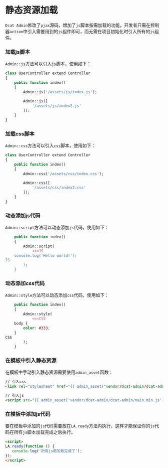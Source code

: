 # 静态资源加载

`Dcat Admin`修改了`pjax`源码，增加了`js`脚本按需加载的功能，开发者只需在控制器`action`中引入需要用到的`js`组件即可，而无需在项目初始化时引入所有的`js`组件。

### 加载js脚本

`Admin::js`方法可以引入`js`脚本，使用如下：
```php
class UserController extend Controller
{
    public function index()
    {
        Admin::js('/assets/js/index.js');
        
        Admin::js([
            '/assets/js/index2.js'
        ]);
    }
}
```

### 加载css脚本

`Admin::css`方法可以引入`css`脚本，使用如下：
```php
class UserController extend Controller
{
    public function index()
    {
        Admin::css('/assets/css/index.css');
        
        Admin::css([
            '/assets/css/index2.css'
        ]);
    }
}
```

### 动态添加js代码

`Admin::script`方法可以动态添加`js`代码，使用如下：
```php
    public function index()
    {
        Admin::script(
            <<<JS
    console.log('Hello world!');
JS            
        );
    }
```

### 动态添加css代码

`Admin::style`方法可以动态添加`css`代码，使用如下：
```php
    public function index()
    {
        Admin::style(
            <<<CSS
    body {
        color: #333;
    }
CSS            
        );
    }
```

### 在模板中引入静态资源
在模板中手动引入静态资源需要使用`admin_asset`函数：

```html
// 引入css
<link rel="stylesheet" href="{{ admin_asset("vendor/dcat-admin/dcat-admin/main.min.css") }}">

// 引入js
<script src="{{ admin_asset('vendor/dcat-admin/dcat-admin/main.min.js')}}"></script>
```

### 在模板中添加js代码

要在模板中添加的`js`代码需要放在`LA.ready`方法内执行，这样才能保证你的`js`代码在所有`js`脚本加载完成之后执行。

```html
<script>
LA.ready(function () {
   console.log('所有js都加载完成了'); 
});
</script>
```

